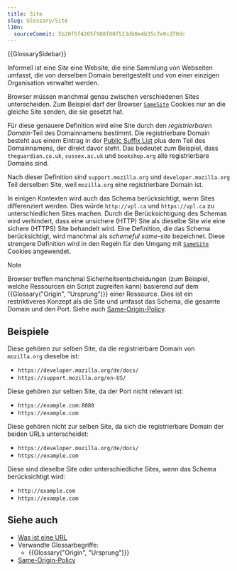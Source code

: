 ```yaml
---
title: Site
slug: Glossary/Site
l10n:
  sourceCommit: 5b20f5f4265f988f80f513db0e4b35c7e0cd70dc
---
```


{{GlossarySidebar}}

Informell ist eine _Site_ eine Website, die eine Sammlung von Webseiten umfasst, die von derselben Domain bereitgestellt und von einer einzigen Organisation verwaltet werden.

Browser müssen manchmal genau zwischen verschiedenen Sites unterscheiden. Zum Beispiel darf der Browser [`SameSite`](/de/docs/Web/HTTP/Headers/Set-Cookie#samesitesamesite-value) Cookies nur an die gleiche Site senden, die sie gesetzt hat.

Für diese genauere Definition wird eine Site durch den _registrierbaren Domain_-Teil des Domainnamens bestimmt. Die registrierbare Domain besteht aus einem Eintrag in der [Public Suffix List](https://publicsuffix.org/list/) plus dem Teil des Domainnamens, der direkt davor steht. Das bedeutet zum Beispiel, dass `theguardian.co.uk`, `sussex.ac.uk` und `bookshop.org` alle registrierbare Domains sind.

Nach dieser Definition sind `support.mozilla.org` und `developer.mozilla.org` Teil derselben Site, weil `mozilla.org` eine registrierbare Domain ist.

In einigen Kontexten wird auch das Schema berücksichtigt, wenn Sites differenziert werden. Dies würde `http://vpl.ca` und `https://vpl.ca` zu unterschiedlichen Sites machen. Durch die Berücksichtigung des Schemas wird verhindert, dass eine unsichere (HTTP) Site als dieselbe Site wie eine sichere (HTTPS) Site behandelt wird. Eine Definition, die das Schema berücksichtigt, wird manchmal als _schemeful same-site_ bezeichnet. Diese strengere Definition wird in den Regeln für den Umgang mit [`SameSite`](/de/docs/Web/HTTP/Headers/Set-Cookie#samesitesamesite-value) Cookies angewendet.

> [!NOTE]
> Browser treffen manchmal Sicherheitsentscheidungen (zum Beispiel, welche Ressourcen ein Script zugreifen kann) basierend auf dem {{Glossary("Origin", "Ursprung")}} einer Ressource. Dies ist ein restriktiveres Konzept als die Site und umfasst das Schema, die gesamte Domain und den Port. Siehe auch [Same-Origin-Policy](/de/docs/Web/Security/Same-origin_policy).

## Beispiele

Diese gehören zur selben Site, da die registrierbare Domain von `mozilla.org` dieselbe ist:

- `https://developer.mozilla.org/de/docs/`
- `https://support.mozilla.org/en-US/`

Diese gehören zur selben Site, da der Port nicht relevant ist:

- `https://example.com:8080`
- `https://example.com`

Diese gehören nicht zur selben Site, da sich die registrierbare Domain der beiden URLs unterscheidet:

- `https://developer.mozilla.org/de/docs/`
- `https://example.com`

Diese sind dieselbe Site oder unterschiedliche Sites, wenn das Schema berücksichtigt wird:

- `http://example.com`
- `https://example.com`

## Siehe auch

- [Was ist eine URL](/de/docs/Learn_web_development/Howto/Web_mechanics/What_is_a_URL)
- Verwandte Glossarbegriffe:
  - {{Glossary("Origin", "Ursprung")}}
- [Same-Origin-Policy](/de/docs/Web/Security/Same-origin_policy)

